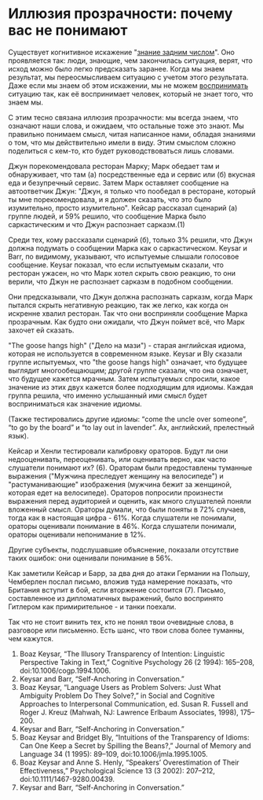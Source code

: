 # Иллюзия прозрачности: почему вас не понимают
Существует когнитивное искажение "[знание задним числом](http://lesswrong.ru/w/%D0%97%D0%BD%D0%B0%D0%BD%D0%B8%D0%B5_%D0%B7%D0%B0%D0%B4%D0%BD%D0%B8%D0%BC_%D1%87%D0%B8%D1%81%D0%BB%D0%BE%D0%BC)". Оно проявляется так:  люди, знающие, чем закончилась ситуация, верят, что исход можно было легко предсказать заранее. Когда мы знаем результат, мы переосмысливаем ситуацию с учетом этого результата. Даже если мы знаем об этом искажении, мы не можем [воспринимать](http://lesswrong.ru/w/%D0%9B%D0%B6%D0%B5%D0%BF%D1%80%D0%B8%D1%87%D0%B8%D0%BD%D0%BD%D0%BE%D1%81%D1%82%D1%8C) ситуацию так, как её воспринимает человек, который не знает того, что знаем мы.

С этим тесно связана иллюзия прозрачности: мы всегда знаем, что означают наши слова, и ожидаем, что остальные тоже это знают. Мы правильно понимаем смысл, читая написанное нами, обладая знаниями о том, что мы действительно имели в виду. Этим смыслом сложно поделиться с кем-то, кто будет руководствоваться лишь словами.

Джун порекомендовала ресторан Марку; Марк обедает там и обнаруживает, что там (а) посредственные еда и сервис или (б) вкусная еда и безупречный сервис. Затем Марк оставляет сообщение на автоответчик Джун: "Джун, я только что пообедал в ресторане, который ты мне порекомендовала, и я должен сказать, что это было изумительно, просто изумительно". Кейсар рассказал сценарий (а) группе людей, и 59% решило, что сообщение Марка было саркастическим и что Джун распознает сарказм.(1)

Среди тех, кому рассказали сценарий (б), только 3% решили, что Джун должна подумать о сообщении Марка как о саркастическом. Keysar и Barr, по видимому, указывают, что испытуемые слышали голосовое сообщение. Keysar показал, что если испытуемым сказали, что ресторан ужасен, но что Марк хотел скрыть свою реакцию, то они верили, что Джун не распознает сарказм в подобном сообщении.

Они предсказывали, что Джун должна распознать сарказм, когда Марк пытался скрыть негативную реакцию, так же легко, как когда он искренне хвалил ресторан. Так что они восприняли сообщение Марка прозрачным. Как будто они ожидали, что Джун поймет всё, что Марк захочет ей сказать.

"The goose hangs high" ("Дело на мази") - старая английская идиома, которая не используется в современном языке. Keysar и Bly сказали группе испытуемых, что "the goose hangs high" означает, что будущее выглядит многообещающим; другой группе сказали, что она означает, что будущее кажется мрачным. Затем испытуемых спросили, какое значение из этих двух кажется более подходящим для идиомы. Каждая группа решила, что именно услышанный ими смысл будет восприниматься как значение идиомы.

(Также тестировались другие идиомы: “come the uncle over someone”, “to go by the board” и “to lay out in lavender”. Ах, английский, прелестный язык).

Кейсар и Хенли тестировали калибровку ораторов. Будут ли они недооценивать, переоценивать, или оценивать верно, как часто слушатели понимают их? (6). Ораторам были предоставлены туманные выражения ("Мужчина преследует женщину на велосипеде") и "растуманивающие" изображения (мужчина бежит за женщиной, которая едет на велосипеде). Ораторов попросили произнести выражения перед аудиторией и оценить, как много слушателей поняли вложенный смысл. Ораторы думали, что были поняты в 72% случаев, тогда как в настоящая цифра - 61%. Когда слушатели не понимали, ораторы оценивали понимание в 46%. Когда слушатели понимали, ораторы оценивали непонимание в 12%.

Другие субъекты, подслушавшие объяснение, показали отсутствие таких ошибок: они оценивали понимание в 56%.

Как заметили Кейсар и Барр, за два дня до атаки Германии на Польшу, Чемберлен послал письмо, вложив туда намерение показать, что Британия вступит в бой, если вторжение состоится (7). Письмо, составленное из дипломатичных выражений, было воспринято Гитлером как примирительное - и танки поехали.

Так что не стоит винить тех, кто не понял твои очевидные слова, в разговоре или письменно. Есть шанс, что твои слова более туманны, чем кажутся.

1. Boaz Keysar, “The Illusory Transparency of Intention: Linguistic Perspective Taking in Text,” Cognitive Psychology 26 (2 1994): 165–208, doi:10.1006/cogp.1994.1006.
2. Keysar and Barr, “Self-Anchoring in Conversation.”
3. Boaz Keysar, “Language Users as Problem Solvers: Just What Ambiguity Problem Do They Solve?,” in Social and Cognitive Approaches to Interpersonal Communication, ed. Susan R. Fussell and Roger J. Kreuz (Mahwah, NJ: Lawrence Erlbaum Associates, 1998), 175–200.
4. Keysar and Barr, “Self-Anchoring in Conversation.”
5. Boaz Keysar and Bridget Bly, “Intuitions of the Transparency of Idioms: Can One Keep a Secret by Spilling the Beans?,” Journal of Memory and Language 34 (1 1995): 89–109,
doi:10.1006/jmla.1995.1005.
6. Boaz Keysar and Anne S. Henly, “Speakers’ Overestimation of Their Effectiveness,” Psychological Science 13 (3 2002): 207–212, doi:10.1111/1467-9280.00439.
7. Keysar and Barr, “Self-Anchoring in Conversation.”
